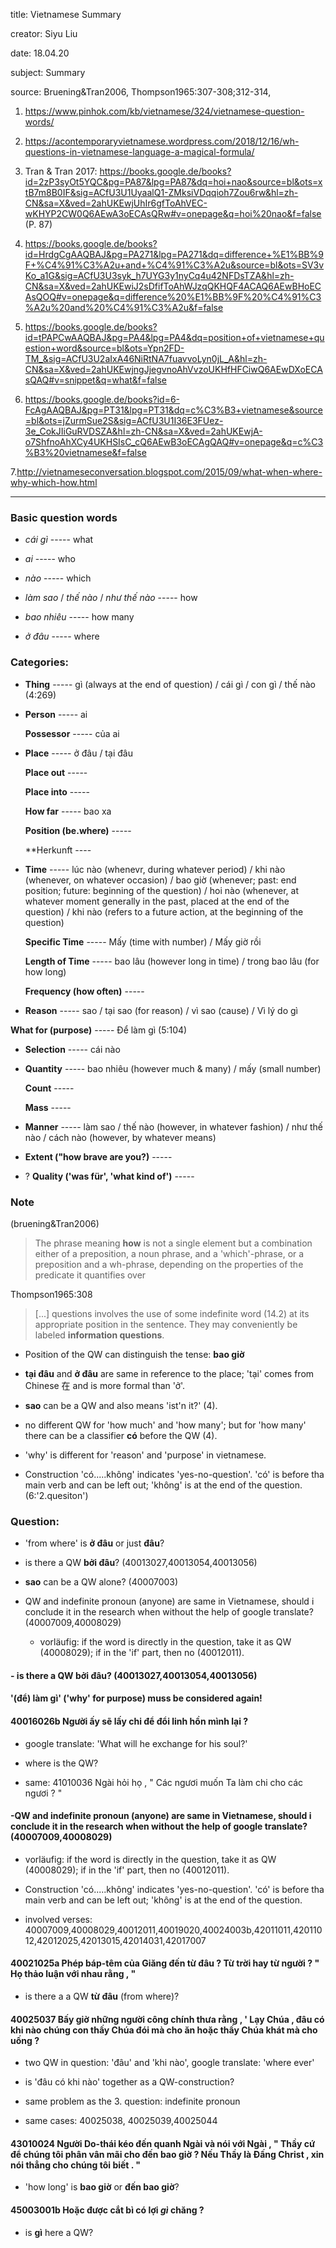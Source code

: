 
title: Vietnamese Summary

creator: Siyu Liu

date: 18.04.20

subject: Summary

source: Bruening&Tran2006, Thompson1965:307-308;312-314, 

1. https://www.pinhok.com/kb/vietnamese/324/vietnamese-question-words/

2. https://acontemporaryvietnamese.wordpress.com/2018/12/16/wh-questions-in-vietnamese-language-a-magical-formula/

3. Tran & Tran 2017: https://books.google.de/books?id=2zP3syOt5YQC&pg=PA87&lpg=PA87&dq=hoi+nao&source=bl&ots=xtB7m8B0IF&sig=ACfU3U1UyaalQ1-ZMksiVDqqioh7Zou6rw&hl=zh-CN&sa=X&ved=2ahUKEwjUhIr6gfToAhVEC-wKHYP2CW0Q6AEwA3oECAsQRw#v=onepage&q=hoi%20nao&f=false (P. 87)

4. https://books.google.de/books?id=HrdgCgAAQBAJ&pg=PA271&lpg=PA271&dq=difference+%E1%BB%9F+%C4%91%C3%A2u+and+%C4%91%C3%A2u&source=bl&ots=SV3vKo_a1G&sig=ACfU3U3syk_h7UYG3y1nyCq4u42NFDsTZA&hl=zh-CN&sa=X&ved=2ahUKEwiJ2sDfifToAhWJzqQKHQF4ACAQ6AEwBHoECAsQOQ#v=onepage&q=difference%20%E1%BB%9F%20%C4%91%C3%A2u%20and%20%C4%91%C3%A2u&f=false

5. https://books.google.de/books?id=tPAPCwAAQBAJ&pg=PA4&lpg=PA4&dq=position+of+vietnamese+question+word&source=bl&ots=Ypn2FD-TM_&sig=ACfU3U2aIxA46NiRtNA7fuavvoLyn0jL_A&hl=zh-CN&sa=X&ved=2ahUKEwjngJjegvnoAhVvzoUKHfHFCiwQ6AEwDXoECAsQAQ#v=snippet&q=what&f=false

6. https://books.google.de/books?id=6-FcAgAAQBAJ&pg=PT31&lpg=PT31&dq=c%C3%B3+vietnamese&source=bl&ots=jZurmSue2S&sig=ACfU3U1I36E3FUez-3e_CokJIiGuRVDSZA&hl=zh-CN&sa=X&ved=2ahUKEwjA-o7ShfnoAhXCy4UKHSIsC_cQ6AEwB3oECAgQAQ#v=onepage&q=c%C3%B3%20vietnamese&f=false

7.http://vietnameseconversation.blogspot.com/2015/09/what-when-where-why-which-how.html

----

### Basic question words

- *cái gì*     ----- what 

- *ai*     ----- who 

- *nào*   ----- which

- *làm sao* / *thế nào* / *như thế nào*   ----- how 

- *bao nhiêu*     ----- how many

- *ở đâu*     ----- where


### Categories:

- **Thing**     ----- gì (always at the end of question) / cái gì / con gì / thế nào (4:269)

- **Person**     ----- ai

  **Possessor**     ----- của ai

- **Place**     ----- ở đâu / tại đâu

  **Place out**     ----- 

  **Place into**     ----- 
  
  **How far** ----- bao xa

  **Position (be.where)**    ----- 
  
  **Herkunft ----    

- **Time**     ----- lúc nào (whenevr, during whatever period) / khi nào (whenever, on whatever occasion) / bao giờ (whenever; past: end position; future: beginning of the question) / hoi nào (whenever, at whatever moment generally in the past, placed at the end of the question) / khi nào (refers to a future action, at the beginning of the question)

  **Specific Time**     ----- Mấy (time with number) / Mấy giờ rồi

  **Length of Time**     ----- bao lâu (however long in time) / trong bao lâu (for how long)
  
  **Frequency (how often)**     ----- 

- **Reason**     ----- sao / tại sao (for reason) / vì sao (cause) / Vì lý do gì

 **What for (purpose)** ----- Để làm gì (5:104)

- **Selection**     ----- cái nào

- **Quantity**  ----- bao nhiêu (however much & many) / mấy (small number)

  **Count**     ----- 

  **Mass**     ----- 
  
- **Manner**     ----- ⁠làm sao / thế nào (however, in whatever fashion) / như thế nào / cách nào (however, by whatever means)

- **Extent ("how brave are you?)**     -----  

- ? **Quality ('was für', 'what kind of')**     -----  

### Note

(bruening&Tran2006)

> The phrase meaning **how** is not a single element but a combination either of a preposition, a noun phrase, and a 'which'-phrase, or a preposition and a wh-phrase, depending on the properties of the predicate it quantifies over 

Thompson1965:308

> [...] questions involves the use of some indefinite word (14.2) at its appropriate position in the sentence. They may conveniently be labeled **information questions**.

- Position of the QW can distinguish the tense: **bao giờ**

- **tại đâu** and **ở đâu** are same in reference to the place; 'tại' comes from Chinese 在 and is more formal than 'ở'.

- **sao** can be a QW and also means 'ist'n it?' (4).

- no different QW for 'how much' and 'how many'; but for 'how many' there can be a classifier **có** before the QW (4).

- 'why' is different for 'reason' and 'purpose' in vietnamese.

- Construction 'có.....không' indicates 'yes-no-question'. 'có' is before tha main verb and can be left out; 'không' is at the end of the question. (6:'2.quesiton')

### Question:

- 'from where' is **ở đâu** or just **đâu**? 

- is there a QW **bởi đâu**? (40013027,40013054,40013056)

- **sao** can be a QW alone? (40007003)

- QW and indefinite pronoun (anyone) are same in Vietnamese, should i conclude it in the research when without the help of google translate? (40007009,40008029)

  - vorläufig: if the word is directly in the question, take it as QW (40008029); if in the 'if' part, then no (40012011).

#### - is there a QW **bởi đâu**? (40013027,40013054,40013056)

#### '(để) làm gì' ('why' for purpose) muss be considered again!

#### 40016026b	Người ấy sẽ lấy chi để đổi linh hồn mình lại ?

  - google translate: 'What will he exchange for his soul?'
  
  - where is the QW?
  
  - same: 41010036			Ngài hỏi họ , " Các ngươi muốn Ta làm chi cho các ngươi ? "


#### -QW and indefinite pronoun (anyone) are same in Vietnamese, should i conclude it in the research when without the help of google translate? (40007009,40008029)

  - vorläufig: if the word is directly in the question, take it as QW (40008029); if in the 'if' part, then no (40012011).
  
  - Construction 'có.....không' indicates 'yes-no-question'. 'có' is before tha main verb and can be left out; 'không' is at the end of the question.
  
  - involved verses: 40007009,40008029,40012011,40019020,40024003b,42011011,42011012,42012025,42013015,42014031,42017007
  
#### 40021025a			Phép báp-têm của Giăng đến từ đâu ? Từ trời hay từ người ? " Họ thảo luận với nhau rằng , " 

  - is there a a QW **từ đâu** (from where)?
  
#### 40025037			Bấy giờ những người công chính thưa rằng , ' Lạy Chúa , đâu có khi nào chúng con thấy Chúa đói mà cho ăn hoặc thấy Chúa khát mà cho uống ?

  - two QW in question: 'đâu' and 'khi nào', google translate: 'where ever'
  
  - is 'đâu có khi nào' together as a QW-construction?
  
  - same problem as the 3. question: indefinite pronoun
  
  - same cases: 40025038, 40025039,40025044
  
 #### 43010024		Người Do-thái kéo đến quanh Ngài và nói với Ngài , " Thầy cứ để chúng tôi phân vân mãi cho đến bao giờ ? Nếu Thầy là Đấng Christ , xin nói thẳng cho chúng tôi biết . "

  - 'how long' is **bao giờ** or **đến bao giờ**?
  
#### 45003001b		Hoặc được cắt bì có lợi *gì* chăng ?

  - is **gì** here a QW?

